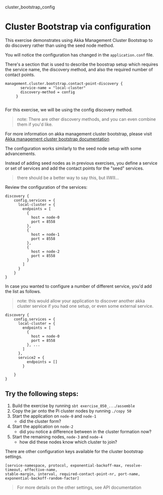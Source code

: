 cluster_bootstrap_config

# Cluster Bootstrap via configuration

This exercise demonstrates using Akka Management Cluster Bootstrap
to do discovery rather than using the seed node method. 

You will notice the configuration has changed in the `application.conf` file. 

There's a section that is used to describe the boostrap setup which 
requires the service name, the discovery method, and also the required number of 
contact points. 

```
management.cluster.bootstrap.contact-point-discovery {
       service-name = "local-cluster"
       discovery-method = config
     }
     
```
For this exercise, we will be using the config discovery method. 
> note: There are other 
discovery methods, and you can even combine them if you'd like. 

For more information on akka management cluster bootstrap, 
please visit [Akka management cluster bootstrap documentation](https://developer.lightbend.com/docs/akka-management/current/bootstrap/index.html])

The configuration works similarly to the seed node setup with some advancements. 

Instead of adding seed nodes as in previous exercises, you define a service or set 
of services and add the contact points for the "seed" services. 
> there should be a better way to say this, but IIWII... 

Review the configuration of the services:

```
discovery {
    config.services = {
      local-cluster = {
        endpoints = [
          {
            host = node-0
            port = 8558
          },
          {
            host = node-1
            port = 8558
          },
          {
            host = node-2
            port = 8558
          }
        ]
      }
    }
}

```

In case you wanted to configure a number of different service, you'd add the 
list as follows. 
> note: this would allow your application to discover another 
akka cluster service if you had one setup, or even some external service. 

```
discovery {
    config.services = {
      local-cluster = {
        endpoints = [
          {
            host = node-0
            port = 8558
          }, ... 
        ]
      }, 
      service2 = {
          endpoints = []
        }
     
    }
}

```

Try the following steps:
- 
1) Build the exercise by running `sbt exercise_050_.../assemble`
2) Copy the jar onto the Pi cluster nodes by running `./copy 50`
3) Start the application on `node-0` and `node-1`
    * did the cluster form?
4) Start the application on `node-2`
    * did you notice a difference between in the cluster formation now?
5) Start the remaining nodes, `node-3` and `node-4`
    * how did these nodes know which cluster to join?
    
There are other configuration keys available for the cluster bootstrap settings. 
```
[service-namespace, protocol, exponential-backoff-max, resolve-timeout, effective-name, 
stable-margin, interval, required-contact-point-nr, port-name, exponential-backoff-random-factor]
```
> For more details on the other settings, see API documentation

  